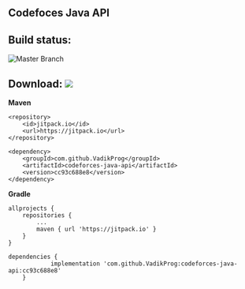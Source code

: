 Codefoces Java API
---
**Build status:**
---
![Master Branch](https://github.com/VadikProg/codeforces-java-api/workflows/Master%20Branch/badge.svg?branch=master&event=push)


**Download:** [![](https://jitpack.io/v/VadikProg/codeforces-java-api.svg)](https://jitpack.io/#VadikProg/codeforces-java-api)
---
**Maven**
```
<repository>
	<id>jitpack.io</id>
	<url>https://jitpack.io</url>
</repository>
```

```
<dependency>
	<groupId>com.github.VadikProg</groupId>
	<artifactId>codeforces-java-api</artifactId>
	<version>cc93c688e8</version>
</dependency>
```

**Gradle**
```
allprojects {
	repositories {
		...
		maven { url 'https://jitpack.io' }
	}
}
```
```
dependencies {
	        implementation 'com.github.VadikProg:codeforces-java-api:cc93c688e8'
	}
```
